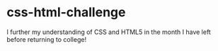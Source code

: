 # css-html-challenge
I further my understanding of CSS and HTML5 in the month I have left before returning to college!
